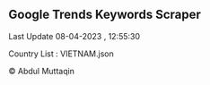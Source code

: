 

## Google Trends Keywords Scraper 
 
Last Update 08-04-2023 , 12:55:30

Country List :
VIETNAM.json



© Abdul Muttaqin 
